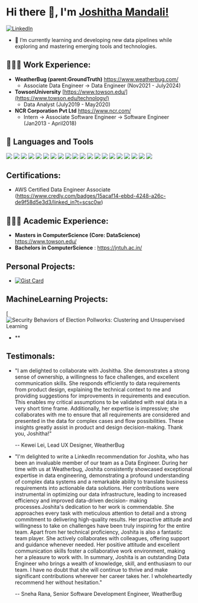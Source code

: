 
# Hi there 👋, I'm [Joshitha Mandali!](https://github.com/joshitha14/)
<a href="https://www.linkedin.com/in/joshithamandali/?locale=en_US" target="_blank">
    <img src="https://img.shields.io/badge/linkedin-%230077B5.svg?&style=for-the-badge&logo=linkedin&logoColor=white&color=071A2C" alt="LinkedIn"/>
</a>


 - 🌱 I’m currently learning and developing new data pipelines while exploring and mastering emerging tools and technologies.


## 👨🏽‍💻 Work Experience:
  - **WeatherBug (parent:GroundTruth)** https://www.weatherbug.com/
      - Associate Data Engineer -> Data Engineer (Nov2021 - July2024)
  - **TowsonUniversity** [https://www.towson.edu/](https://www.towson.edu/technology/)
      - Data Analyst (July2019 - May2020)
  - **NCR Corporation Pvt Ltd** https://www.ncr.com/
      - Intern -> Associate Software Engineer -> Software Engineer (Jan2013 - April2018)

## 💼 Languages and Tools
![](https://img.shields.io/badge/Python-3776AB?style=flat&logo=python&logoColor=white)
![](https://img.shields.io/badge/PostgreSQL-336791?style=flat&logo=postgresql&logoColor=white)
![](https://img.shields.io/badge/MySQL-4479A1?style=flat&logo=mysql&logoColor=white)
![](https://img.shields.io/badge/AWS-232F3E?style=flat&logo=amazon-aws&logoColor=white)
![](https://img.shields.io/badge/Google_Cloud-4285F4?style=flat&logo=google-cloud&logoColor=white)
![](https://img.shields.io/badge/Docker-2496ED?style=flat&logo=docker&logoColor=white)
![](https://img.shields.io/badge/Git-F05032?style=flat&logo=git&logoColor=white)
![](https://img.shields.io/badge/dbt-FF6F61?style=flat&logo=dbt&logoColor=white)
![](https://img.shields.io/badge/Spark-E25A1C?style=flat&logo=apache-spark&logoColor=white)
![](https://img.shields.io/badge/Databricks-FF3621?style=flat&logo=databricks&logoColor=white)
![](https://img.shields.io/badge/JavaScript-F7DF1E?style=flat&logo=javascript&logoColor=black)
![](https://img.shields.io/badge/Terraform-7B42BC?style=flat&logo=terraform&logoColor=white)
![](https://img.shields.io/badge/Kibana-005571?style=flat&logo=kibana&logoColor=white)
![](https://img.shields.io/badge/Machine_Learning-FF6F61?style=flat&logoColor=white)
![](https://img.shields.io/badge/SQL_Server-CC2927?style=flat&logo=microsoft-sql-server&logoColor=white)
![](https://img.shields.io/badge/Oracle_DB-F80000?style=flat&logo=oracle&logoColor=white)
![](https://img.shields.io/badge/Airflow-017CEE?style=flat&logo=apache-airflow&logoColor=white)
![](https://img.shields.io/badge/Looker-000000?style=flat&logo=looker&logoColor=white)
![](https://img.shields.io/badge/Power_BI-F2C811?style=flat&logo=microsoft-power-bi&logoColor=white)
![](https://img.shields.io/badge/Tableau-E97627?style=flat&logo=tableau&logoColor=white)

## Certifications:
  - AWS Certified Data Engineer Associate (https://www.credly.com/badges/15acaf14-ebbd-4248-a26c-de9f58d5e3d3/linked_in?t=scsc0w)
    
## 👨🏻‍🎓 Academic Experience:
  - **Masters in ComputerScience (Core: DataScience)** https://www.towson.edu/
  - **Bachelors in ComputerScience** : https://jntuh.ac.in/


## Personal Projects:
  - [![Gist Card](https://Modern-DataEngineering-Pipeline.app/api/pin?username=joshitha14&repo=Modern-DataEngineering-Pipeline)](https://github.com/joshitha14/Modern-DataEngineering-Pipeline)


## MachineLearning Projects:
[![Security Behaviors of Election Pollworks: Clustering and Unsupervised Learning]()
  - **



## Testimonals:

   - "I am delighted to collaborate with Joshitha. She demonstrates a strong sense of ownership, a willingness to face challenges, and excellent communication skills. 
      She responds efficiently to data requirements from product design, explaining the technical context to me and providing suggestions for improvements in requirements and execution. This enables my critical          assumptions to be validated with real data in a very short time frame. 
      Additionally, her expertise is impressive; she collaborates with me to ensure that all requirements are considered and presented in the data for complex cases and flow possibilities. These insights greatly         assist in product and design decision-making. 
      Thank you, Joshitha!"

       -- Kewei Lei, Lead UX Designer, WeatherBug
     
   - "I'm delighted to write a LinkedIn recommendation for Joshita, who has been an invaluable member of our team as a Data Engineer. 
      During her time with us at Weatherbug, Joshita consistently showcased exceptional expertise in data engineering, demonstrating a profound understanding of complex data systems and a remarkable ability to           translate business requirements into actionable data solutions. Her contributions were instrumental in optimizing our data infrastructure, leading to increased efficiency and improved data-driven decision-         making processes.Joshita's dedication to her work is commendable. She approaches every task with meticulous attention to detail and a strong commitment to delivering high-quality results. Her proactive             attitude and willingness to take on challenges have been truly inspiring for the entire team.
      Apart from her technical proficiency, Joshita is also a fantastic team player. She actively collaborates with colleagues, offering support and guidance whenever needed. Her positive attitude and excellent 
      communication skills foster a collaborative work environment, making her a pleasure to work with.
      In summary, Joshita is an outstanding Data Engineer who brings a wealth of knowledge, skill, and enthusiasm to our team. I have no doubt that she will continue to thrive and make significant contributions 
      wherever her career takes her. I wholeheartedly recommend her without hesitation."

       -- Sneha Rana, Senior Software Development Engineer, WeatherBug


